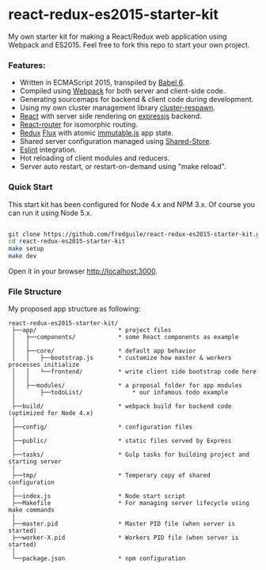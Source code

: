 # react-redux-es2015-starter-kit
My own starter kit for making a React/Redux web application using Webpack and ES2015.
Feel free to fork this repo to start your own project.

### Features: 

- Written in ECMAScript 2015, transpiled by [Babel 6](https://babeljs.io/). 
- Compiled using [Webpack](http://webpack.github.io/) for both server and client-side code.
- Generating sourcemaps for backend & client code during development.
- Using my own cluster management library [cluster-respawn](https://www.npmjs.com/package/cluster-respawn).
- [React](http://facebook.github.io/react/) with server side rendering on [expressjs](http://expressjs.com/) backend.
- [React-router](https://github.com/rackt/react-router) for isomorphic routing.
- [Redux](http://rackt.github.io/redux/) [Flux](https://facebook.github.io/flux/) with atomic [immutable.js](http://facebook.github.io/immutable-js) app state.
- Shared server configuration managed using [Shared-Store](https://github.com/groupon/shared-store).
- [Eslint](http://eslint.org/) integration.
- Hot reloading of client modules and reducers.
- Server auto restart, or restart-on-demand using "make reload". 

### Quick Start

This start kit has been configured for Node 4.x and NPM 3.x. Of course you can run it using Node 5.x.

```bash

git clone https://github.com/fredguile/react-redux-es2015-starter-kit.git
cd react-redux-es2015-starter-kit
make setup
make dev


```

Open it in your browser [http://localhost:3000](http://localhost:3000).

### File Structure

My proposed app structure as following:

```
react-redux-es2015-starter-kit/
 ├──app/                       * project files
 │   ├──components/            * some React components as example
 │   │
 │   ├──core/                  * default app behavior
 │   │   ├──bootstrap.js       * customize how master & workers processes initialize
 │   │   └──frontend/          * write client side bootstrap code here
 │   │
 │   ├──modules/               * a proposal folder for app modules
 │       ├──todoList/              * our infamous todo example
 │
 ├──build/                     * webpack build for backend code (optimized for Node 4.x)
 │
 ├──config/                    * configuration files
 │
 ├──public/                    * static files served by Express
 │
 ├──tasks/                     * Gulp tasks for building project and starting server
 │
 ├──tmp/                       * Temperary copy of shared configuration
 │
 ├──index.js                   * Node start script
 ├──Makefile                   * For managing server lifecycle using make commands
 │
 ├──master.pid                 * Master PID file (when server is started)
 ├──worker-X.pid               * Workers PID file (when server is started)
 │
 └──package.json               * npm configuration
```
